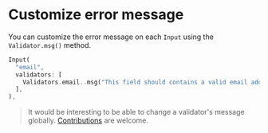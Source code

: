 # Customize error message

You can customize the error message on each `Input` using the `Validator.msg()` method.

```dart
Input(
  "email",
  validators: [
    Validators.email..msg("This field should contains a valid email address"),
  ],
),
```

> It would be interesting to be able to change a validator's message globally. [Contributions](https://github.com/edsonbonfim/form/fork) are welcome.